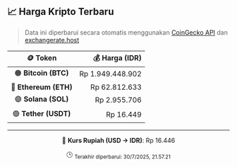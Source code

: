 

<!-- HARGA_KRIPTO -->
## 📈 Harga Kripto Terbaru

> Data ini diperbarui secara otomatis menggunakan [CoinGecko API](https://www.coingecko.com/) dan [exchangerate.host](https://exchangerate.host/)

<div align="center">

| 🪙 Token | 💰 Harga (IDR) |
|:------:|---------------:|
| 🟠 **Bitcoin (BTC)**   | Rp 1.949.448.902 |
| 🔵 **Ethereum (ETH)**  | Rp 62.812.633 |
| 🟣 **Solana (SOL)**    | Rp 2.955.706 |
| 🟢 **Tether (USDT)**   | Rp 16.449 |

---

💱 **Kurs Rupiah (USD → IDR)**: Rp 16.446

🕒 <sub>Terakhir diperbarui: 30/7/2025, 21.57.21</sub>

</div>
<!-- /HARGA_KRIPTO -->